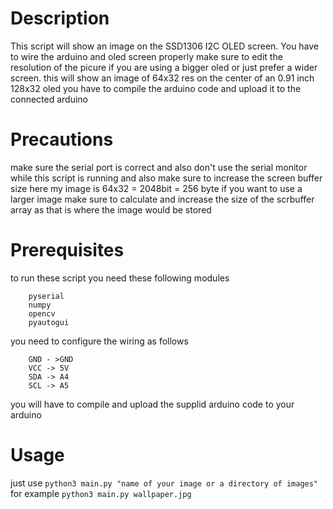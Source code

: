 # Description

This script will show an image on the SSD1306 I2C OLED screen.
You have to wire the arduino and oled screen properly
make sure to edit the resolution of the picure if you are using
a bigger oled or just prefer a wider screen.
this will show an image of 64x32 res on the center of an 0.91 inch 128x32 oled
you have to compile the arduino code and upload it to the connected arduino 


# Precautions
make sure the serial port is correct and also don't use the serial monitor while
this script is running and also make sure to increase the screen buffer size
here my image is 64x32  = 2048bit = 256 byte
if you want to use a larger image make sure to calculate and increase the size of
the scrbuffer array as that is where the image would be stored


# Prerequisites
to run these script you need these following modules
    
        pyserial
        numpy
        opencv
        pyautogui

you need to configure the wiring as follows 
    
        GND - >GND
        VCC -> 5V
        SDA -> A4
        SCL -> A5

you will have to compile and upload the supplid arduino code to your arduino

# Usage
just use 
    `python3 main.py "name of your image or a directory of images"`
for example
    `python3 main.py wallpaper.jpg`
